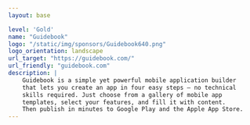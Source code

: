 ```yaml
---
layout: base

level: 'Gold'
name: "Guidebook"
logo: "/static/img/sponsors/Guidebook640.png"
logo_orientation: landscape
url_target: "https://guidebook.com/"
url_friendly: "guidebook.com"
description: |
    Guidebook is a simple yet powerful mobile application builder
    that lets you create an app in four easy steps — no technical
    skills required. Just choose from a gallery of mobile app
    templates, select your features, and fill it with content.
    Then publish in minutes to Google Play and the Apple App Store.
---
```

